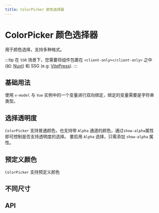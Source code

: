 ```yaml
---
title: ColorPicker 颜色选择器
---
```


# ColorPicker 颜色选择器

用于颜色选择，支持多种格式。

:::tip
在 `SSR` 场景下，您需要将组件包裹在 `<client-only></client-only>` 之中 (如: [Nuxt](https://nuxtjs.org/)) 和 SSG (e.g: [VitePress](https://vitepress.vuejs.org/)).
:::

## 基础用法

使用 `v-model` 与 `Vue` 实例中的一个变量进行双向绑定，绑定的变量需要是字符串类型。

<demo path="./def.vue" />

## 选择透明度

`ColorPicker` 支持普通颜色，也支持带 `Alpha` 通道的颜色，通过`show-alpha`属性即可控制是否支持透明度的选择。 要启用 `Alpha` 选择，只需添加 `show-alpha` 属性。

<demo path="./chooseColorPicker.vue" />

## 预定义颜色

`ColorPicker` 支持预定义颜色

<demo path="./predefineColorPicker.vue" />

## 不同尺寸

<demo path="./sizeColorPicker.vue" />

## API

<API src="./color_picker.json" lang="zh"></API>
